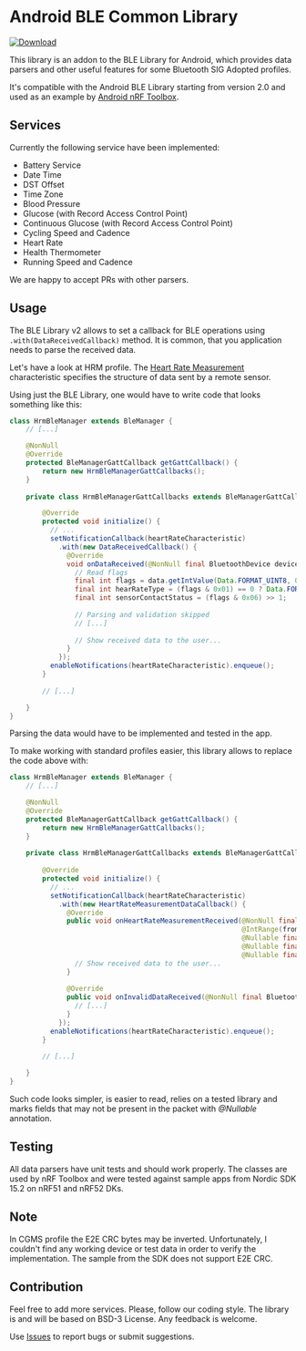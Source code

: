 # Android BLE Common Library

[ ![Download](https://api.bintray.com/packages/nordic/android/no.nordicsemi.android%3Able-common/images/download.svg) ](https://bintray.com/nordic/android/no.nordicsemi.android%3Able-common/_latestVersion)

This library is an addon to the BLE Library for Android, 
which provides data parsers and other useful features for some Bluetooth SIG Adopted profiles.

It's compatible with the Android BLE Library starting from version 2.0 and 
used as an example by [Android nRF Toolbox](https://github.com/NordicSemiconductor/Android-nRF-Toolbox).

## Services

Currently the following service have been implemented:

- Battery Service
- Date Time
- DST Offset
- Time Zone
- Blood Pressure
- Glucose (with Record Access Control Point)
- Continuous Glucose (with Record Access Control Point)
- Cycling Speed and Cadence
- Heart Rate
- Health Thermometer
- Running Speed and Cadence

We are happy to accept PRs with other parsers.

## Usage

The BLE Library v2 allows to set a callback for BLE operations using `.with(DataReceivedCallback)` method.
It is common, that you application needs to parse the received data. 

Let's have a look at HRM profile. 
The [Heart Rate Measurement](https://www.bluetooth.com/specifications/gatt/viewer?attributeXmlFile=org.bluetooth.characteristic.heart_rate_measurement.xml) 
characteristic specifies the structure of data sent by a remote sensor.

Using just the BLE Library, one would have to write code that looks something like this:
```java
class HrmBleManager extends BleManager {
    // [...]

	@NonNull
	@Override
	protected BleManagerGattCallback getGattCallback() {
		return new HrmBleManagerGattCallbacks();
	}
    
    private class HrmBleManagerGattCallbacks extends BleManagerGattCallbacks {

        @Override
        protected void initialize() {
          // ...
          setNotificationCallback(heartRateCharacteristic)
            .with(new DataReceivedCallback() {
              @Override
              void onDataReceived(@NonNull final BluetoothDevice device, @NonNull final Data data) {
                // Read flags
                final int flags = data.getIntValue(Data.FORMAT_UINT8, 0);
                final int hearRateType = (flags & 0x01) == 0 ? Data.FORMAT_UINT8 : Data.FORMAT_UINT16;
                final int sensorContactStatus = (flags & 0x06) >> 1;
        
                // Parsing and validation skipped
                // [...]
        
                // Show received data to the user...
              }
            });
          enableNotifications(heartRateCharacteristic).enqueue();
        }
        
        // [...]

    }
}
```

Parsing the data would have to be implemented and tested in the app.

To make working with standard profiles easier, this library allows to replace the code above with:

```java
class HrmBleManager extends BleManager {
    // [...]

	@NonNull
	@Override
	protected BleManagerGattCallback getGattCallback() {
		return new HrmBleManagerGattCallbacks();
	}
    
    private class HrmBleManagerGattCallbacks extends BleManagerGattCallbacks {
	    
        @Override
        protected void initialize() {
          // ...
          setNotificationCallback(heartRateCharacteristic)
            .with(new HeartRateMeasurementDataCallback() {
              @Override
              public void onHeartRateMeasurementReceived(@NonNull final BluetoothDevice device,
                                                         @IntRange(from = 0) final int heartRate,
                                                         @Nullable final Boolean contactDetected,
                                                         @Nullable final Integer energyExpanded,
                                                         @Nullable final List<Integer> rrIntervals) {
                // Show received data to the user...
              }
        
              @Override
              public void onInvalidDataReceived(@NonNull final BluetoothDevice device, @NonNull final Data data) {
                // [...]	
              }
            });
          enableNotifications(heartRateCharacteristic).enqueue();
        }
        
        // [...]

    }
}
```

Such code looks simpler, is easier to read, relies on a tested library and marks fields that 
may not be present in the packet with *@Nullable* annotation.

## Testing

All data parsers have unit tests and should work properly. The classes are used by nRF Toolbox 
and were tested against sample apps from Nordic SDK 15.2 on nRF51 and nRF52 DKs.

## Note

In CGMS profile the E2E CRC bytes may be inverted. Unfortunately, I couldn't find any working 
device or test data in order to verify the implementation. The sample from the SDK does not 
support E2E CRC.

## Contribution

Feel free to add more services. Please, follow our coding style. 
The library is and will be based on BSD-3 License. Any feedback is welcome.

Use [Issues](https://github.com/NordicSemiconductor/Android-BLE-Library/issues) to report 
bugs or submit suggestions.
